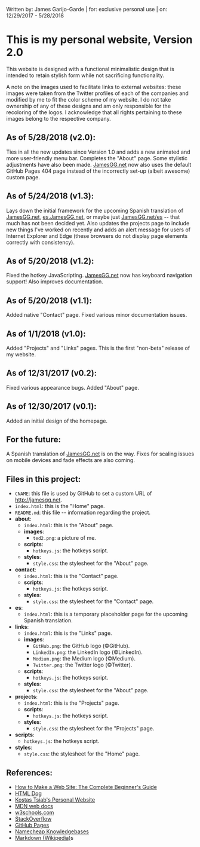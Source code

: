 Written by:  James Garijo-Garde
     |  for: exclusive personal use
     |  on:  12/29/2017 - 5/28/2018


This is my personal website, Version 2.0
========================================

This website is designed with a functional minimalistic design that is intended
to retain stylish form while not sacrificing functionality.

A note on the images used to facilitate links to external websites: these images
were taken from the Twitter profiles of each of the companies and modified by me
to fit the color scheme of my website. I do not take ownership of any of these
designs and am only responsible for the recoloring of the logos. I acknowledge
that all rights pertaining to these images belong to the respective company.

## As of 5/28/2018 (v2.0):
Ties in all the new updates since Version 1.0 and adds a new animated and more
user-friendly menu bar. Completes the "About" page. Some stylistic adjustments
have also been made. [JamesGG.net](http://jamesgg.net) now also uses the default
GitHub Pages 404 page instead of the incorrectly set-up (albeit awesome) custom
page.

## As of 5/24/2018 (v1.3):

Lays down the initial framework for the upcoming Spanish translation of
[JamesGG.net](http://jamesgg.net), [es.JamesGG.net](http://es.jamesgg.net), or
maybe just [JamesGG.net/es](http://jamesgg.net/es) -- that much has not been
decided yet. Also updates the projects page to include new things I've worked on
recently and adds an alert message for users of Internet Explorer and Edge
(these browsers do not display page elements correctly with consistency).

## As of 5/20/2018 (v1.2):

Fixed the hotkey JavaScripting. [JamesGG.net](http://jamesgg.net) now has
keyboard navigation support! Also improves documentation.

## As of 5/20/2018 (v1.1):

Added native "Contact" page. Fixed various minor documentation issues.

## As of 1/1/2018 (v1.0):

Added "Projects" and "Links" pages. This is the first "non-beta" release of my
website.

## As of 12/31/2017 (v0.2):

Fixed various appearance bugs. Added "About" page.

## As of 12/30/2017 (v0.1):

Added an initial design of the homepage.

## For the future:

A Spanish translation of [JamesGG.net](http://jamesgg.net) is on the way. Fixes
for scaling issues on mobile devices and fade effects are also coming.

## Files in this project:
* `CNAME`: this file is used by GitHub to set a custom URL of
http://jamesgg.net.
* `index.html`: this is the "Home" page.
* `README.md`:  this file -- information regarding the project.
* **about**:
  * `index.html`:   this is the "About" page.
  * **images**:
    * `ted2.png`:   a picture of me.
  * **scripts**:
    * `hotkeys.js`:   the hotkeys script.
  * **styles**:
      * `style.css`:    the stylesheet for the "About" page.
* **contact**:
  * `index.html`:   this is the "Contact" page.
  * **scripts**:
    * `hotkeys.js`:   the hotkeys script.
  * **styles**:
      * `style.css`:    the stylesheet for the "Contact" page.
* **es**:
  * `index.html`:   this is a temporary placeholder page for the upcoming Spanish translation.
* **links**:
    * `index.html`:   this is the "Links" page.
    * **images**:
      * `GitHub.png`:   the GitHub logo (&copy;GitHub).
      * `LinkedIn.png`: the LinkedIn logo (&copy;LinkedIn).
      * `Medium.png`:   the Medium logo (&copy;Medium).
      * `Twitter.png`:  the Twitter logo (&copy;Twitter).
    * **scripts**:
      * `hotkeys.js`:   the hotkeys script.
    * **styles**:
      * `style.css`:    the stylesheet for the "About" page.
* **projects**:
  * `index.html`:   this is the "Projects" page.
  * **scripts**:
    * `hotkeys.js`:   the hotkeys script.
  * **styles**:
    * `style.css`:    the stylesheet for the "Projects" page.
* **scripts**:
  * `hotkeys.js`: the hotkeys script.
* **styles**:
  * `style.css`:  the stylesheet for the "Home" page.


## References:

* [How to Make a Web Site: The Complete Beginner's Guide](https://lifehacker.com/5790955/how-to-make-a-web-site-the-complete-guide)
* [HTML Dog](http://htmldog.com)
* [Kostas Tsiab's Personal Website](https://ktsiam.github.io)
* [MDN web docs](https://developer.mozilla.org/en-US)
* [w3schools.com](https://www.w3schools.com)
* [StackOverflow](https://stackoverflow.com)
* [GitHub Pages](https://pages.github.com)
* [Namecheap Knowledgebases](https://www.namecheap.com/support/knowledgebase.aspx)
* [Markdown (Wikipedia)](https://en.wikipedia.org/wiki/Markdown)s